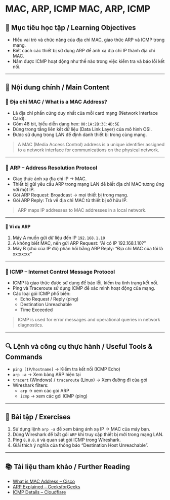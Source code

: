 # MAC, ARP, ICMP   MAC, ARP, ICMP

## 🎯 Mục tiêu học tập / Learning Objectives

- Hiểu vai trò và chức năng của địa chỉ MAC, giao thức ARP và ICMP trong mạng.
- Biết cách các thiết bị sử dụng ARP để ánh xạ địa chỉ IP thành địa chỉ MAC.
- Nắm được ICMP hoạt động như thế nào trong việc kiểm tra và báo lỗi kết nối.

---

## 📘 Nội dung chính / Main Content

### 🧩 Địa chỉ MAC / What is a MAC Address?

- Là địa chỉ phần cứng duy nhất của mỗi card mạng (Network Interface Card).
- Gồm 48 bit, biểu diễn dạng hex: `00:1A:2B:3C:4D:5E`
- Dùng trong tầng liên kết dữ liệu (Data Link Layer) của mô hình OSI.
- Được sử dụng trong LAN để định danh thiết bị trong cùng mạng.

> A MAC (Media Access Control) address is a unique identifier assigned to a network interface for communications on the physical network.

---

### 🔄 ARP – Address Resolution Protocol

- Giao thức ánh xạ địa chỉ IP → MAC.
- Thiết bị gửi yêu cầu ARP trong mạng LAN để biết địa chỉ MAC tương ứng với một IP.
- Gói ARP Request: Broadcast → mọi thiết bị trong mạng.
- Gói ARP Reply: Trả về địa chỉ MAC từ thiết bị sở hữu IP.

> ARP maps IP addresses to MAC addresses in a local network.

---

#### 🧠 Ví dụ ARP

1. Máy A muốn gửi dữ liệu đến IP `192.168.1.10`
2. A không biết MAC, nên gửi ARP Request: “Ai có IP 192.168.1.10?”
3. Máy B (chủ của IP đó) phản hồi bằng ARP Reply: “Địa chỉ MAC của tôi là xx:xx:xx”

---

### 📡 ICMP – Internet Control Message Protocol

- ICMP là giao thức được sử dụng để báo lỗi, kiểm tra tình trạng kết nối.
- Ping và Traceroute sử dụng ICMP để xác minh hoạt động của mạng.
- Các loại gói ICMP phổ biến:
  - Echo Request / Reply (ping)
  - Destination Unreachable
  - Time Exceeded

> ICMP is used for error messages and operational queries in network diagnostics.

---

## 🔍 Lệnh và công cụ thực hành / Useful Tools & Commands

- `ping [IP/hostname]` → Kiểm tra kết nối (ICMP Echo)
- `arp -a` → Xem bảng ARP hiện tại
- `tracert` (Windows) / `traceroute` (Linux) → Xem đường đi của gói
- Wireshark filters:
  - `arp` → xem các gói ARP
  - `icmp` → xem các gói ICMP (ping)

---

## 📝 Bài tập / Exercises

1. Sử dụng lệnh `arp -a` để xem bảng ánh xạ IP → MAC của máy bạn.
2. Dùng Wireshark để bắt gói `ARP` khi truy cập thiết bị mới trong mạng LAN.
3. Ping `8.8.8.8` và quan sát gói ICMP trong Wireshark.
4. Giải thích ý nghĩa của thông báo “Destination Host Unreachable”.

---

## 📚 Tài liệu tham khảo / Further Reading

- [What is MAC Address – Cisco](https://www.cisco.com/c/en/us/products/collateral/switches/campus-lan-switches-802-11ac/white-paper-c11-740091.html)
- [ARP Explained – GeeksforGeeks](https://www.geeksforgeeks.org/address-resolution-protocol-arp/)
- [ICMP Details – Cloudflare](https://www.cloudflare.com/learning/ddos/glossary/internet-control-message-protocol-icmp/)
